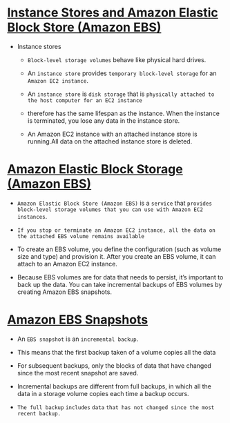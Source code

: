 # <ins> Instance Stores and Amazon Elastic Block Store (Amazon EBS) </ins> #

- Instance stores

    - `Block-level storage volumes` behave like physical hard drives.

    - An `instance store` provides `temporary block-level storage` for an` Amazon EC2 instance`.

    - An `instance store` is `disk storage` that is `physically attached to the host computer for an EC2 instance`

    - therefore has the same lifespan as the instance. When the instance is terminated, you lose any data in the instance store.

    - An Amazon EC2 instance with an attached instance store is running.All data on the attached instance store is deleted.

# <ins> Amazon Elastic Block Storage (Amazon EBS) </ins> #

- `Amazon Elastic Block Store (Amazon EBS)` is a `service` that `provides block-level storage volumes that you can use with Amazon EC2 instances`. 

- `If you stop or terminate an Amazon EC2 instance, all the data on the attached EBS volume remains available`

- To create an EBS volume, you define the configuration (such as volume size and type) and provision it. After you create an EBS volume, it can attach to an Amazon EC2 instance.

- Because EBS volumes are for data that needs to persist, it’s important to back up the data. You can take incremental backups of EBS volumes by creating Amazon EBS snapshots.

# <ins> Amazon EBS Snapshots </ins> #

- An `EBS snapshot` is an `incremental backup`.

- This means that the first backup taken of a volume copies all the data

- For subsequent backups, only the blocks of data that have changed since the most recent snapshot are saved.

- Incremental backups are different from full backups, in which all the data in a storage volume copies each time a backup occurs.

- `The full backup` `includes` `data` `that has not changed since the most recent backup.`



